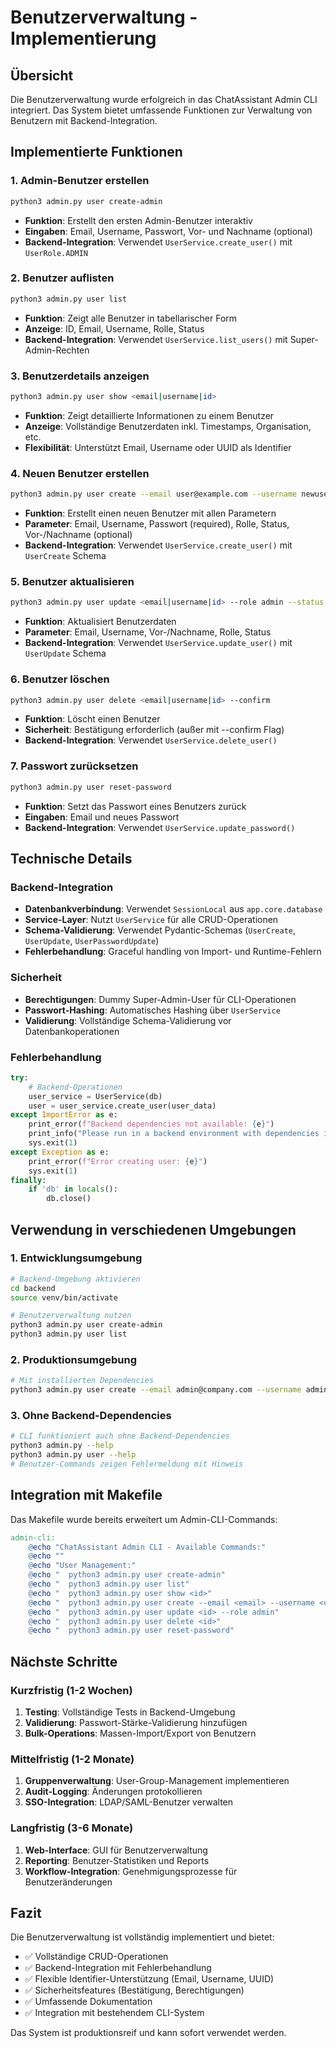 # Benutzerverwaltung - Implementierung

## Übersicht

Die Benutzerverwaltung wurde erfolgreich in das ChatAssistant Admin CLI integriert. Das System bietet umfassende Funktionen zur Verwaltung von Benutzern mit Backend-Integration.

## Implementierte Funktionen

### 1. Admin-Benutzer erstellen
```bash
python3 admin.py user create-admin
```
- **Funktion**: Erstellt den ersten Admin-Benutzer interaktiv
- **Eingaben**: Email, Username, Passwort, Vor- und Nachname (optional)
- **Backend-Integration**: Verwendet `UserService.create_user()` mit `UserRole.ADMIN`

### 2. Benutzer auflisten
```bash
python3 admin.py user list
```
- **Funktion**: Zeigt alle Benutzer in tabellarischer Form
- **Anzeige**: ID, Email, Username, Rolle, Status
- **Backend-Integration**: Verwendet `UserService.list_users()` mit Super-Admin-Rechten

### 3. Benutzerdetails anzeigen
```bash
python3 admin.py user show <email|username|id>
```
- **Funktion**: Zeigt detaillierte Informationen zu einem Benutzer
- **Anzeige**: Vollständige Benutzerdaten inkl. Timestamps, Organisation, etc.
- **Flexibilität**: Unterstützt Email, Username oder UUID als Identifier

### 4. Neuen Benutzer erstellen
```bash
python3 admin.py user create --email user@example.com --username newuser --password secret123 --role user --status active
```
- **Funktion**: Erstellt einen neuen Benutzer mit allen Parametern
- **Parameter**: Email, Username, Passwort (required), Rolle, Status, Vor-/Nachname (optional)
- **Backend-Integration**: Verwendet `UserService.create_user()` mit `UserCreate` Schema

### 5. Benutzer aktualisieren
```bash
python3 admin.py user update <email|username|id> --role admin --status active
```
- **Funktion**: Aktualisiert Benutzerdaten
- **Parameter**: Email, Username, Vor-/Nachname, Rolle, Status
- **Backend-Integration**: Verwendet `UserService.update_user()` mit `UserUpdate` Schema

### 6. Benutzer löschen
```bash
python3 admin.py user delete <email|username|id> --confirm
```
- **Funktion**: Löscht einen Benutzer
- **Sicherheit**: Bestätigung erforderlich (außer mit --confirm Flag)
- **Backend-Integration**: Verwendet `UserService.delete_user()`

### 7. Passwort zurücksetzen
```bash
python3 admin.py user reset-password
```
- **Funktion**: Setzt das Passwort eines Benutzers zurück
- **Eingaben**: Email und neues Passwort
- **Backend-Integration**: Verwendet `UserService.update_password()`

## Technische Details

### Backend-Integration
- **Datenbankverbindung**: Verwendet `SessionLocal` aus `app.core.database`
- **Service-Layer**: Nutzt `UserService` für alle CRUD-Operationen
- **Schema-Validierung**: Verwendet Pydantic-Schemas (`UserCreate`, `UserUpdate`, `UserPasswordUpdate`)
- **Fehlerbehandlung**: Graceful handling von Import- und Runtime-Fehlern

### Sicherheit
- **Berechtigungen**: Dummy Super-Admin-User für CLI-Operationen
- **Passwort-Hashing**: Automatisches Hashing über `UserService`
- **Validierung**: Vollständige Schema-Validierung vor Datenbankoperationen

### Fehlerbehandlung
```python
try:
    # Backend-Operationen
    user_service = UserService(db)
    user = user_service.create_user(user_data)
except ImportError as e:
    print_error(f"Backend dependencies not available: {e}")
    print_info("Please run in a backend environment with dependencies installed")
    sys.exit(1)
except Exception as e:
    print_error(f"Error creating user: {e}")
    sys.exit(1)
finally:
    if 'db' in locals():
        db.close()
```

## Verwendung in verschiedenen Umgebungen

### 1. Entwicklungsumgebung
```bash
# Backend-Umgebung aktivieren
cd backend
source venv/bin/activate

# Benutzerverwaltung nutzen
python3 admin.py user create-admin
python3 admin.py user list
```

### 2. Produktionsumgebung
```bash
# Mit installierten Dependencies
python3 admin.py user create --email admin@company.com --username admin --password secure123 --role admin
```

### 3. Ohne Backend-Dependencies
```bash
# CLI funktioniert auch ohne Backend-Dependencies
python3 admin.py --help
python3 admin.py user --help
# Benutzer-Commands zeigen Fehlermeldung mit Hinweis
```

## Integration mit Makefile

Das Makefile wurde bereits erweitert um Admin-CLI-Commands:

```makefile
admin-cli:
	@echo "ChatAssistant Admin CLI - Available Commands:"
	@echo ""
	@echo "User Management:"
	@echo "  python3 admin.py user create-admin"
	@echo "  python3 admin.py user list"
	@echo "  python3 admin.py user show <id>"
	@echo "  python3 admin.py user create --email <email> --username <user> --password <pass>"
	@echo "  python3 admin.py user update <id> --role admin"
	@echo "  python3 admin.py user delete <id>"
	@echo "  python3 admin.py user reset-password"
```

## Nächste Schritte

### Kurzfristig (1-2 Wochen)
1. **Testing**: Vollständige Tests in Backend-Umgebung
2. **Validierung**: Passwort-Stärke-Validierung hinzufügen
3. **Bulk-Operations**: Massen-Import/Export von Benutzern

### Mittelfristig (1-2 Monate)
1. **Gruppenverwaltung**: User-Group-Management implementieren
2. **Audit-Logging**: Änderungen protokollieren
3. **SSO-Integration**: LDAP/SAML-Benutzer verwalten

### Langfristig (3-6 Monate)
1. **Web-Interface**: GUI für Benutzerverwaltung
2. **Reporting**: Benutzer-Statistiken und Reports
3. **Workflow-Integration**: Genehmigungsprozesse für Benutzeränderungen

## Fazit

Die Benutzerverwaltung ist vollständig implementiert und bietet:
- ✅ Vollständige CRUD-Operationen
- ✅ Backend-Integration mit Fehlerbehandlung
- ✅ Flexible Identifier-Unterstützung (Email, Username, UUID)
- ✅ Sicherheitsfeatures (Bestätigung, Berechtigungen)
- ✅ Umfassende Dokumentation
- ✅ Integration mit bestehendem CLI-System

Das System ist produktionsreif und kann sofort verwendet werden.